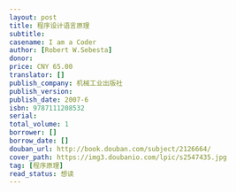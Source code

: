 ```yaml
---
layout: post
title: 程序设计语言原理
subtitle: 
casename: I am a Coder
author: [Robert W.Sebesta]
donor: 
price: CNY 65.00
translator: []
publish_company: 机械工业出版社
publish_version: 
publish_date: 2007-6
isbn: 9787111208532
serial: 
total_volume: 1
borrower: []
borrow_date: []
douban_url: http://book.douban.com/subject/2126664/
cover_path: https://img3.doubanio.com/lpic/s2547435.jpg
tag: [程序原理]
read_status: 想读
---
```

